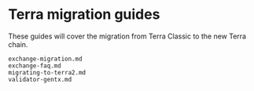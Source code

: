 # Terra migration guides

These guides will cover the migration from Terra Classic to the new Terra chain. 

```{toctree}
exchange-migration.md
exchange-faq.md
migrating-to-terra2.md
validator-gentx.md
```